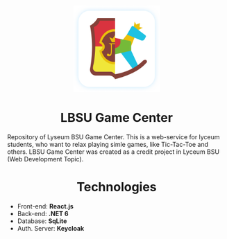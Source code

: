 
<p align="center">
  <img src="/img/logo.png" style="border-style: solyd; width: 200px" title="hover text">
</p>
<h1 align="center">LBSU Game Center</h1>
<p>
  Repository of Lyseum BSU Game Center. This is a web-service for lyceum students, who want to relax playing simle games, like Tic-Tac-Toe and others.
  LBSU Game Center was created as a credit project in Lyceum BSU (Web Development Topic).
</p>
<h1 align="center">Technologies</h1>

- Front-end: **React.js**
- Back-end: **.NET 6**
- Database: **SqLite**
- Auth. Server: **Keycloak**
